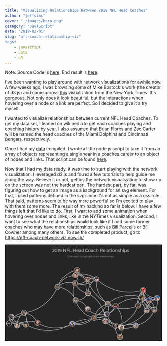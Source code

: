 ```yaml
---
title: "Visualizing Relationships Between 2019 NFL Head Coaches"
author: "jeffsims"
cover: "./images/hero.png"
category: "JavaScript"
date: "2019-02-01"
slug: "nfl-coach-relationship-viz"
tags:
    - javascript
    - data
    - d3
---
```


Note: Source Code is <a href="https://github.com/jmsims2/nfl-coach-network-vis" target="_blank">here</a>. End result is <a href="https://nfl-coach-network-viz.now.sh/" target="_blank">here</a>.

I've been wanting to play around with network visualizations for awhile now. A few weeks ago, I was browsing some of Mike Bostock's work (the creator of d3.js) and came across <a href="https://archive.nytimes.com/www.nytimes.com/interactive/2013/02/20/movies/among-the-oscar-contenders-a-host-of-connections.html" target="_blank">this</a> visualization from the New York Times. It's gorgeous. Not only does it look beautiful, but the interactions when hovering over a node or a link are perfect. So I decided to give it a try myself.

I wanted to visualize relationships between current NFL Head Coaches. To get my data set, I leaned on wikipedia to get each coaches playing and coaching history by year. I also assumed that Brian Flores and Zac Carter will be named the head coaches of the Miami Dolphins and Cincinnati Bengals, respectively.

Once I had my <a href="https://github.com/jmsims2/nfl-coach-network-vis/blob/master/coaches.json" target="_blank">data</a> compiled, I wrote a little node.js script to take it from an array of objects representing a single year in a coaches career to an object of nodes and links. That script can be found <a href="https://github.com/jmsims2/nfl-coach-network-vis/blob/master/setupData.js" target="_blank">here</a>.

Now that I had my data ready, it was time to start playing with the network visualization. I leveraged d3.js and found a few tutorials to help guide me along the way. Believe it or not, getting the network visualization to show up on the screen was not the hardest part. The hardest part, by far, was figuring out how to get an image as a background for an svg element. For that, I used patterns defined in the svg since it's not as simple as a css rule. That said, patterns seem to be way more powerful so I'm excited to play with them some more. The result of my hacking so far is below. I have a few things left that I'd like to do. First, I want to add some animation when hovering over nodes and links, like in the NYTimes visualization. Second, I want to see what the relationships would look like if I add some former coaches who may have more relationships, such as Bill Parcells or Bill Cowher among many others. To see the completed product, go to <a href="https://nfl-coach-network-viz.now.sh/" target="_blank">https://nfl-coach-network-viz.now.sh/</a>.

<a href="https://nfl-coach-network-viz.now.sh/" target="_blank">
  <img src="./nfl-coach-network-viz.png" alt="NFL Head Coach Relationships" />
</a>
